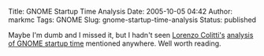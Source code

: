 Title: GNOME Startup Time Analysis
Date: 2005-10-05 04:42
Author: markmc
Tags: GNOME
Slug: gnome-startup-time-analysis
Status: published

Maybe I'm dumb and I missed it, but I hadn't seen [Lorenzo
Colitti's](http://www.colitti.com/lorenzo) [analysis of GNOME startup
time](http://www.gnome.org/~lcolitti/gnome-startup/analysis/) mentioned
anywhere. Well worth reading.
